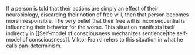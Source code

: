 If a person is told that their actions are simply an effect of their neurobiology, discarding their notion of free will, then that person becomes more irresponsible. The very belief that their free will is inconsequential is influencing their behavior for the worse. This situation manifests itself indirectly in [[Self-model of consciousness mechanizes sentience|the self-model of consciousness]]. Viktor Frankl refers to this situation in what he calls pan-determinism.